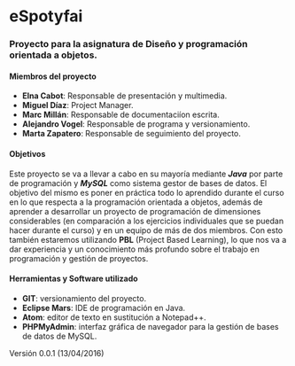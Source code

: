 # eSpotyfai
<h3>Proyecto para la asignatura de Diseño y programación orientada a objetos.</h3>
<h4>Miembros del proyecto</h4>
<ul>
  <li><b>Elna Cabot</b>: Responsable de presentación y multimedia.</li>
  <li><b>Miguel Díaz</b>: Project Manager.</li>
  <li><b>Marc Millán</b>: Responsable de documentaciíon escrita.</li>
  <li><b>Alejandro Vogel</b>: Responsable de programa y versionamiento.</li>
  <li><b>Marta Zapatero</b>: Responsable de seguimiento del proyecto.</li>
</ul>

<h4>Objetivos</h4>
Este proyecto se va a llevar a cabo en su mayoría mediante <i><b>Java</b></i> por parte de programación
y <i><b>MySQL</b></i> como sistema gestor de bases de datos. El objetivo del mismo es poner en práctica
todo lo aprendido durante el curso en lo que respecta a la programación orientada a objetos,
además de aprender a desarrollar un proyecto de programación de dimensiones considerables
(en comparación a los ejercicios individuales que se puedan hacer durante el curso) y en
un equipo de más de dos miembros. Con esto también estaremos utilizando <b>PBL</b> (Project Based
Learning), lo que nos va a dar experiencia y un conocimiento más profundo sobre el trabajo en programación y
gestión de proyectos.

<h4>Herramientas y Software utilizado</h4>
<ul>
  <li><b>GIT</b>: versionamiento del proyecto.</li>
  <li><b>Eclipse Mars</b>: IDE de programación en Java.</li>
  <li><b>Atom</b>: editor de texto en sustitución a Notepad++.</li>
  <li><b>PHPMyAdmin</b>: interfaz gráfica de navegador para la gestión de bases de datos de MySQL.</li>
</ul>

Versión 0.0.1 (13/04/2016)

